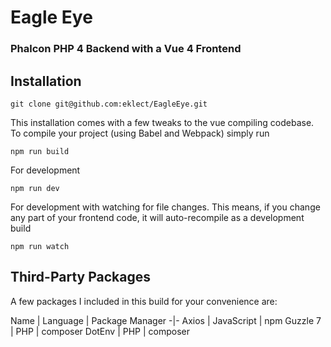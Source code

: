 # Eagle Eye
### Phalcon PHP 4 Backend with a Vue 4 Frontend

## Installation
```
git clone git@github.com:eklect/EagleEye.git

```

This installation comes with a few tweaks to the vue compiling codebase. To compile your project (using Babel and Webpack) simply run
```
npm run build
```

For development
```
npm run dev
```
For development with watching for file changes. This means, if you change any part of your frontend code, it will auto-recompile as a development build
```
npm run watch
```
## Third-Party Packages
A few packages I included in this build for your convenience are:

Name | Language | Package Manager
-|-
Axios | JavaScript | npm
Guzzle 7 | PHP | composer
DotEnv | PHP | composer
